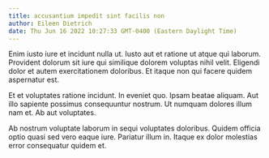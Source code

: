 ```yaml
---
title: accusantium impedit sint facilis non
author: Eileen Dietrich
date: Thu Jun 16 2022 10:27:33 GMT-0400 (Eastern Daylight Time)
---
```

Enim iusto iure et incidunt nulla ut. Iusto aut et ratione ut atque qui laborum. Provident dolorum sit iure qui similique dolorem voluptas nihil velit. Eligendi dolor et autem exercitationem doloribus. Et itaque non qui facere quidem aspernatur est.

 Et et voluptates ratione incidunt. In eveniet quo. Ipsam beatae aliquam. Aut illo sapiente possimus consequuntur nostrum. Ut numquam dolores illum nam et. Ab aut voluptates.

 Ab nostrum voluptate laborum in sequi voluptates doloribus. Quidem officia optio quasi sed vero eaque iure. Pariatur illum in. Itaque ex dolor molestias error consequatur quidem et.
